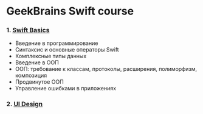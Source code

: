 # GeekBrains Swift course
### 1. [Swift Basics](https://github.com/yggene/geekbrains/tree/main/01_Swift_Basics)
* Введение в программирование
* Синтаксис и основные операторы Swift
* Комплексные типы данных
* Введение в ООП
* ООП: требование к классам, протоколы, расширения, полиморфизм, композиция
* Продвинутое ООП
* Управление ошибками в приложениях
### 2. [UI Design](https://github.com/yggene/geekbrains/tree/main/02_UI_Design/fakeVKapp)
